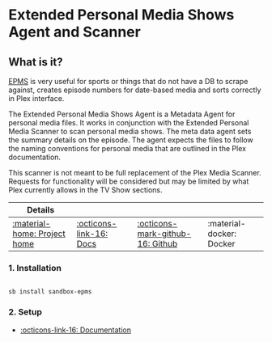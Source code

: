 # Extended Personal Media Shows Agent and Scanner

## What is it?

[EPMS](https://bitbucket.org/mjarends/extendedpersonalmedia-agent.bundle/src/master/) is very useful for sports or things that do not have a DB to scrape against, creates episode numbers for date-based media and sorts correctly in Plex interface.

The Extended Personal Media Shows Agent is a Metadata Agent for personal media files. It works in conjunction with the Extended Personal Media Scanner to scan personal media shows. The meta data agent sets the summary details on the episode. The agent expects the files to follow the naming conventions for personal media that are outlined in the Plex documentation.

This scanner is not meant to be full replacement of the Plex Media Scanner. Requests for functionality will be considered but may be limited by what Plex currently allows in the TV Show sections.

| Details     |             |             |             |
|-------------|-------------|-------------|-------------|
| [:material-home: Project home ](https://bitbucket.org/mjarends/extendedpersonalmedia-agent.bundle/src/master/) | [:octicons-link-16: Docs](https://bitbucket.org/mjarends/extendedpersonalmedia-agent.bundle/src/master/) | [:octicons-mark-github-16: Github](https://bitbucket.org/mjarends/extendedpersonalmedia-agent.bundle/src/master/) | :material-docker: Docker |


### 1. Installation

``` shell

sb install sandbox-epms

```

### 2. Setup

- [:octicons-link-16: Documentation](https://bitbucket.org/mjarends/extendedpersonalmedia-agent.bundle/src/master/)
